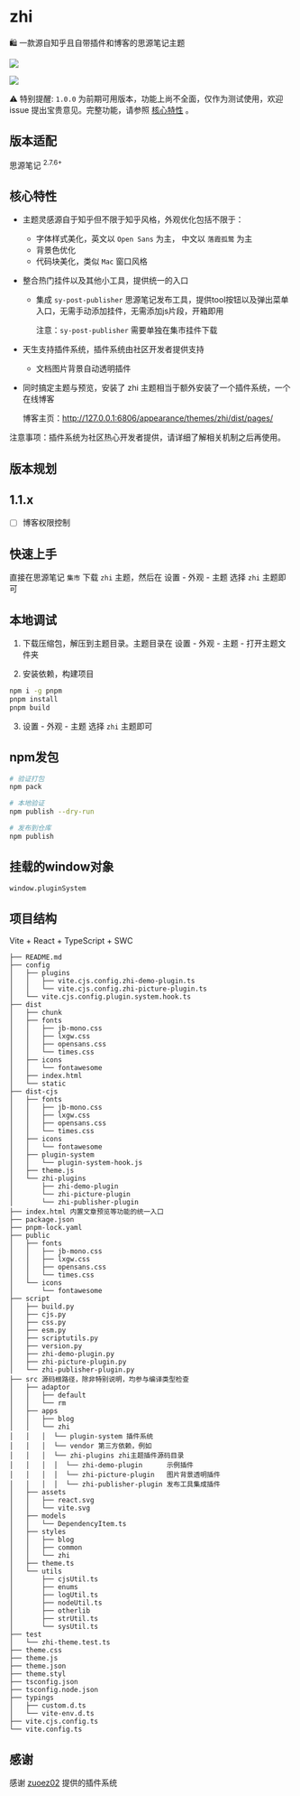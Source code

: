 # zhi

🛍️ 一款源自知乎且自带插件和博客的思源笔记主题

![](https://static.terwergreen.com/test/202303050157804.png)

![](https://static.terwergreen.com/test/202303050156263.png)

⚠️ 特别提醒: `1.0.0` 为前期可用版本，功能上尚不全面，仅作为测试使用，欢迎 issue
提出宝贵意见。完整功能，请参照 [核心特性](#核心特性) 。

## 版本适配

思源笔记 <sup>2.7.6+</sup>

## 核心特性

- 主题灵感源自于知乎但不限于知乎风格，外观优化包括不限于：

    - 字体样式美化，英文以 `Open Sans` 为主， 中文以 `落霞孤鹜` 为主
    - 背景色优化
    - 代码块美化，类似 `Mac` 窗口风格

- 整合热门挂件以及其他小工具，提供统一的入口
    - 集成 `sy-post-publisher` 思源笔记发布工具，提供tool按钮以及弹出菜单入口，无需手动添加挂件，无需添加js片段，开箱即用

      注意：`sy-post-publisher` 需要单独在集市挂件下载

- 天生支持插件系统，插件系统由社区开发者提供支持
    - 文档图片背景自动透明插件

- 同时搞定主题与预览，安装了 zhi 主题相当于额外安装了一个插件系统，一个在线博客

  博客主页：http://127.0.0.1:6806/appearance/themes/zhi/dist/pages/

注意事项：插件系统为社区热心开发者提供，请详细了解相关机制之后再使用。

## 版本规划

## 1.1.x

  - [ ] 博客权限控制

## 快速上手

直接在思源笔记 `集市` 下载 `zhi` 主题，然后在 <kbd>设置</kbd> - <kbd>外观</kbd> - <kbd>主题</kbd> 选择 `zhi` 主题即可

## 本地调试

1. 下载压缩包，解压到主题目录。主题目录在 <kbd>设置</kbd> - <kbd>外观</kbd> - <kbd>主题</kbd> - <kbd>打开主题文件夹</kbd>

2. 安装依赖，构建项目

```bash
npm i -g pnpm
pnpm install
pnpm build
```

3. <kbd>设置</kbd> - <kbd>外观</kbd> - <kbd>主题</kbd> 选择 `zhi` 主题即可

## npm发包

```bash
# 验证打包
npm pack

# 本地验证
npm publish --dry-run

# 发布到仓库
npm publish
```

## 挂载的window对象

```bash
window.pluginSystem
```

## 项目结构

Vite + React + TypeScript + SWC

```
├── README.md
├── config
│   ├── plugins
│   │   ├── vite.cjs.config.zhi-demo-plugin.ts
│   │   └── vite.cjs.config.zhi-picture-plugin.ts
│   └── vite.cjs.config.plugin.system.hook.ts
├── dist
│   ├── chunk
│   ├── fonts
│   │   ├── jb-mono.css
│   │   ├── lxgw.css
│   │   ├── opensans.css
│   │   └── times.css
│   ├── icons
│   │   └── fontawesome
│   ├── index.html
│   └── static
├── dist-cjs
│   ├── fonts
│   │   ├── jb-mono.css
│   │   ├── lxgw.css
│   │   ├── opensans.css
│   │   └── times.css
│   ├── icons
│   │   └── fontawesome
│   ├── plugin-system
│   │   └── plugin-system-hook.js
│   ├── theme.js
│   └── zhi-plugins
│       ├── zhi-demo-plugin
│       └── zhi-picture-plugin
│       └── zhi-publisher-plugin
├── index.html 内置文章预览等功能的统一入口
├── package.json
├── pnpm-lock.yaml
├── public
│   ├── fonts
│   │   ├── jb-mono.css
│   │   ├── lxgw.css
│   │   ├── opensans.css
│   │   └── times.css
│   └── icons
│       └── fontawesome
├── script
│   ├── build.py
│   ├── cjs.py
│   ├── css.py
│   ├── esm.py
│   ├── scriptutils.py
│   ├── version.py
│   ├── zhi-demo-plugin.py
│   ├── zhi-picture-plugin.py
│   └── zhi-publisher-plugin.py
├── src 源码根路径，除非特别说明，均参与编译类型检查
│   ├── adaptor
│   │   ├── default
│   │   └── rm
│   ├── apps
│   │   ├── blog
│   │   └── zhi
│   │   │  └── plugin-system 插件系统
│   │   │  └── vendor 第三方依赖，例如
│   │   │  └── zhi-plugins zhi主题插件源码目录
│   │   │  │  └── zhi-demo-plugin      示例插件
│   │   │  │  └── zhi-picture-plugin   图片背景透明插件
│   │   │  │  └── zhi-publisher-plugin 发布工具集成插件
│   ├── assets
│   │   ├── react.svg
│   │   └── vite.svg
│   ├── models
│   │   └── DependencyItem.ts
│   ├── styles
│   │   ├── blog
│   │   ├── common
│   │   └── zhi
│   ├── theme.ts
│   └── utils
│       ├── cjsUtil.ts
│       ├── enums
│       ├── logUtil.ts
│       ├── nodeUtil.ts
│       ├── otherlib
│       ├── strUtil.ts
│       └── sysUtil.ts
├── test
│   └── zhi-theme.test.ts
├── theme.css
├── theme.js
├── theme.json
├── theme.styl
├── tsconfig.json
├── tsconfig.node.json
├── typings
│   ├── custom.d.ts
│   └── vite-env.d.ts
├── vite.cjs.config.ts
└── vite.config.ts
```
## 感谢

感谢 [zuoez02](https://github.com/zuoez02/siyuan-plugin-system) 提供的插件系统
